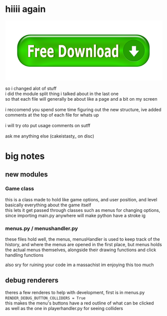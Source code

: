 # hiiii again

[<img src="https://github.com/cakeGit/random-additional/blob/e41af287944c9187aeb5a8e946b367f063e6c89e/download-free-.png"/>](https://github.com/cakeGit/super-marked-dash/archive/refs/heads/main.zip)<br/>

so i changed alot of stuff<br/>
i did the module split thing i talked about in the last one<br/>
so that each file will generally be about like a page and a bit on my screen<br/>
<br/>
i reccomend you spend some time figuring out the new structure, ive added comments at the top of each file for whats up<br/>
<br/>
i will try oto put usage comments on sutff<br/>
<br/>
ask me anything else (cakeistasty_ on disc)

# big notes

## new modules

### Game class
this is a class made to hold like game options, and user position, and level<br/>
basically everything about the game itself<br/>
this lets it get passed through classes such as menus for changing options, since importing main.py anywhere will make python have a stroke ig<br/>

### menus.py / menushandler.py
these files hold well, the menus, menusHandler is used to keep track of the history, and where the menus are opened in the first place, but menus holds the actual menus themselves, alongside their drawing functions and click handling functions

also sry for ruining your code im a massachist im enjoying this too much

## debug renderers
theres a few renderes to help with development, first is in menus.py<br/>
`RENDER_DEBUG_BUTTON_COLLIDERS = True`<br/>
this makes the menu's buttons have a red outline of what can be clicked<br/>
as well as the one in playerhandler.py for seeing colliders
